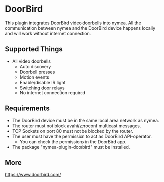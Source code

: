 # DoorBird

This plugin integrates DoorBird video doorbells into nymea. All the communication between nymea and the DoorBird device happens locally and will work without internet connection.

## Supported Things

* All video doorbells
	* Auto discovery 
	* Doorbell presses
	* Motion events
	* Enable/disable IR light
	* Switching door relays
	* No internet connection required

## Requirements

* The DoorBird device must be in the same local area network as nymea.
* The router must not block avahi/zeroconf multicast messages.
* TCP Sockets on port 80 must not be blocked by the router.
* The user must have the permission to act as DoorBird API-operator.
	* You can check the permissions in the DoorBird app.
* The package "nymea-plugin-doorbird" must be installed.

## More

https://www.doorbird.com/
